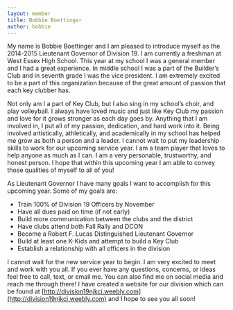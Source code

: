 ```yaml
---
layout: member
title: Bobbie Boettinger
author: bobbie
---
```


My name is Bobbie Boettinger and I am pleased to introduce myself as the 2014-2015 Lieutenant Governor of Division 19. I am currently a freshman at West Essex High School. This year at my school I was a general member and I had a great experience. In middle school I was a part of the Builder’s Club and in seventh grade I was the vice president. I am extremely excited to be a part of this organization because of the great amount of passion that each key clubber has.

Not only am I a part of Key Club, but I also sing in my school’s choir, and play volleyball. I always have loved music and just like Key Club my passion and love for it grows stronger as each day goes by. Anything that I am involved in, I put all of my passion, dedication, and hard work into it. Being involved artistically, athletically, and academically in my school has helped me grow as both a person and a leader. I cannot wait to put my leadership skills to work for our upcoming service year. I am a team player that loves to help anyone as much as I can. I am a very personable, trustworthy, and honest person. I hope that within this upcoming year I am able to convey those qualities of myself to all of you!

As Lieutenant Governor I have many goals I want to accomplish for this upcoming year. Some of my goals are:

- Train 100% of Division 19 Officers by November
- Have all dues paid on time (if not early)
- Build more communication between the clubs and the district
- Have clubs attend both Fall Rally and DCON
- Become a Robert F. Lucas Distinguished Lieutenant Governor
- Build at least one K-Kids and attempt to build a Key Club
- Establish a relationship with all officers in the division

I cannot wait for the new service year to begin. I am very excited to meet and work with you all. If you ever have any questions, concerns, or ideas feel free to call, text, or email me. You can also find me on social media and reach me through there! I have created a website for our division which can be found at [http://division19njkci.weebly.com](http://division19njkci.weebly.com) and I hope to see you all soon!
